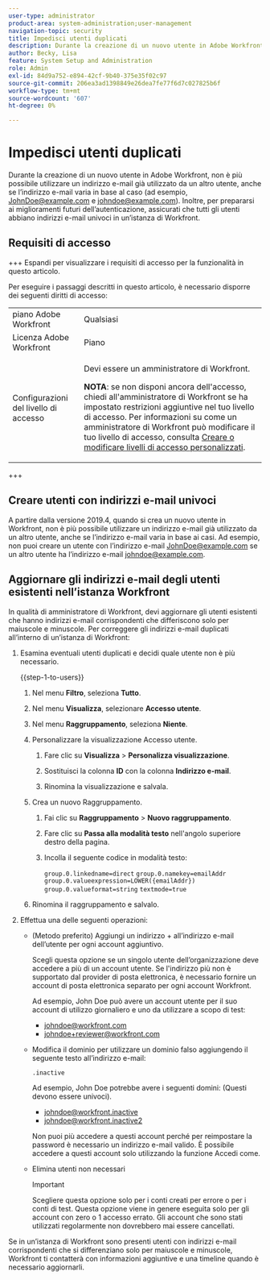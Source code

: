 ```yaml
---
user-type: administrator
product-area: system-administration;user-management
navigation-topic: security
title: Impedisci utenti duplicati
description: Durante la creazione di un nuovo utente in Adobe Workfront, non è più possibile utilizzare un indirizzo e-mail già utilizzato da un altro utente, anche se l’indirizzo e-mail varia in base al caso (ad esempio, JohnDoe@example.com e johndoe@example.com). Inoltre, per prepararsi ai miglioramenti futuri dell’autenticazione, assicurati che tutti gli utenti abbiano indirizzi e-mail univoci in un’istanza di Workfront.
author: Becky, Lisa
feature: System Setup and Administration
role: Admin
exl-id: 84d9a752-e894-42cf-9b40-375e35f02c97
source-git-commit: 206ea3ad1398849e26dea7fe77f6d7c027825b6f
workflow-type: tm+mt
source-wordcount: '607'
ht-degree: 0%

---
```


# Impedisci utenti duplicati

Durante la creazione di un nuovo utente in Adobe Workfront, non è più possibile utilizzare un indirizzo e-mail già utilizzato da un altro utente, anche se l’indirizzo e-mail varia in base al caso (ad esempio, JohnDoe@example.com e johndoe@example.com). Inoltre, per prepararsi ai miglioramenti futuri dell’autenticazione, assicurati che tutti gli utenti abbiano indirizzi e-mail univoci in un’istanza di Workfront.

## Requisiti di accesso

+++ Espandi per visualizzare i requisiti di accesso per la funzionalità in questo articolo.

Per eseguire i passaggi descritti in questo articolo, è necessario disporre dei seguenti diritti di accesso:

<table style="table-layout:auto"> 
 <col> 
 <col> 
 <tbody> 
  <tr> 
   <td role="rowheader">piano Adobe Workfront</td> 
   <td>Qualsiasi</td> 
  </tr> 
  <tr> 
   <td role="rowheader">Licenza Adobe Workfront</td> 
   <td>Piano</td> 
  </tr> 
  <tr> 
   <td role="rowheader">Configurazioni del livello di accesso</td> 
   <td> <p>Devi essere un amministratore di Workfront.</p> <p><b>NOTA</b>: se non disponi ancora dell'accesso, chiedi all'amministratore di Workfront se ha impostato restrizioni aggiuntive nel tuo livello di accesso. Per informazioni su come un amministratore di Workfront può modificare il tuo livello di accesso, consulta <a href="../../../administration-and-setup/add-users/configure-and-grant-access/create-modify-access-levels.md" class="MCXref xref">Creare o modificare livelli di accesso personalizzati</a>.</p> </td> 
  </tr> 
 </tbody> 
</table>

+++

## Creare utenti con indirizzi e-mail univoci

A partire dalla versione 2019.4, quando si crea un nuovo utente in Workfront, non è più possibile utilizzare un indirizzo e-mail già utilizzato da un altro utente, anche se l’indirizzo e-mail varia in base ai casi. Ad esempio, non puoi creare un utente con l’indirizzo e-mail JohnDoe@example.com se un altro utente ha l’indirizzo e-mail johndoe@example.com.

## Aggiornare gli indirizzi e-mail degli utenti esistenti nell’istanza Workfront

In qualità di amministratore di Workfront, devi aggiornare gli utenti esistenti che hanno indirizzi e-mail corrispondenti che differiscono solo per maiuscole e minuscole.
Per correggere gli indirizzi e-mail duplicati all’interno di un’istanza di Workfront:

1. Esamina eventuali utenti duplicati e decidi quale utente non è più necessario.

   {{step-1-to-users}}

   1. Nel menu **Filtro**, seleziona **Tutto**.

   1. Nel menu **Visualizza**, selezionare **Accesso utente**.

   1. Nel menu **Raggruppamento**, seleziona **Niente**.

   1. Personalizzare la visualizzazione Accesso utente.

      1. Fare clic su **Visualizza** > **Personalizza visualizzazione**.

      1. Sostituisci la colonna **ID** con la colonna **Indirizzo e-mail**.

      1. Rinomina la visualizzazione e salvala.

   1. Crea un nuovo Raggruppamento.

      1. Fai clic su **Raggruppamento** > **Nuovo raggruppamento**.

      1. Fare clic su **Passa alla modalità testo** nell&#39;angolo superiore destro della pagina.
      1. Incolla il seguente codice in modalità testo:

         `group.0.linkedname=direct`
         `group.0.namekey=emailAddr`
         `group.0.valueexpression=LOWER({emailAddr})`
         `group.0.valueformat=string`
         `textmode=true`

   1. Rinomina il raggruppamento e salvalo.

1. Effettua una delle seguenti operazioni:

   * (Metodo preferito) Aggiungi un indirizzo + all’indirizzo e-mail dell’utente per ogni account aggiuntivo.

     Scegli questa opzione se un singolo utente dell’organizzazione deve accedere a più di un account utente. Se l&#39;indirizzo più non è supportato dal provider di posta elettronica, è necessario fornire un account di posta elettronica separato per ogni account Workfront.

     Ad esempio, John Doe può avere un account utente per il suo account di utilizzo giornaliero e uno da utilizzare a scopo di test:

      * johndoe@workfront.com
      * johndoe+reviewer@workfront.com

   * Modifica il dominio per utilizzare un dominio falso aggiungendo il seguente testo all’indirizzo e-mail:

     `.inactive`

     Ad esempio, John Doe potrebbe avere i seguenti domini: (Questi devono essere univoci).

      * johndoe@workfront.inactive
      * johndoe@workfront.inactive2

     Non puoi più accedere a questi account perché per reimpostare la password è necessario un indirizzo e-mail valido. È possibile accedere a questi account solo utilizzando la funzione Accedi come.

   * Elimina utenti non necessari

     >[!IMPORTANT]
     >
     >Scegliere questa opzione solo per i conti creati per errore o per i conti di test. Questa opzione viene in genere eseguita solo per gli account con zero o 1 accesso errato. Gli account che sono stati utilizzati regolarmente non dovrebbero mai essere cancellati.

Se in un’istanza di Workfront sono presenti utenti con indirizzi e-mail corrispondenti che si differenziano solo per maiuscole e minuscole, Workfront ti contatterà con informazioni aggiuntive e una timeline quando è necessario aggiornarli.
